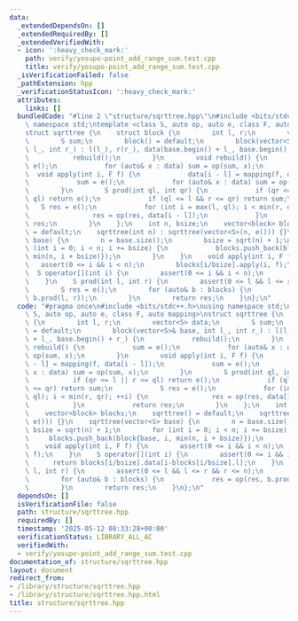 ```yaml
---
data:
  _extendedDependsOn: []
  _extendedRequiredBy: []
  _extendedVerifiedWith:
  - icon: ':heavy_check_mark:'
    path: verify/yosupo-point_add_range_sum.test.cpp
    title: verify/yosupo-point_add_range_sum.test.cpp
  _isVerificationFailed: false
  _pathExtension: hpp
  _verificationStatusIcon: ':heavy_check_mark:'
  attributes:
    links: []
  bundledCode: "#line 2 \"structure/sqrttree.hpp\"\n#include <bits/stdc++.h>\nusing\
    \ namespace std;\ntemplate <class S, auto op, auto e, class F, auto mapping>\n\
    struct sqrttree {\n    struct block {\n        int l, r;\n        vector<S> data;\n\
    \        S sum;\n        block() = default;\n        block(vector<S>& base, int\
    \ l_, int r_) : l(l_), r(r_), data(base.begin() + l_, base.begin() + r_) {\n \
    \           rebuild();\n        }\n        void rebuild() {\n            sum =\
    \ e();\n            for (auto& x : data) sum = op(sum, x);\n        }\n      \
    \  void apply(int i, F f) {\n            data[i - l] = mapping(f, data[i - l]);\n\
    \            sum = e();\n            for (auto& x : data) sum = op(sum, x);\n\
    \        }\n        S prod(int ql, int qr) {\n            if (qr <= l || r <=\
    \ ql) return e();\n            if (ql <= l && r <= qr) return sum;\n         \
    \   S res = e();\n            for (int i = max(l, ql); i < min(r, qr); ++i) {\n\
    \                res = op(res, data[i - l]);\n            }\n            return\
    \ res;\n        }\n    };\n    int n, bsize;\n    vector<block> blocks;\n    sqrttree()\
    \ = default;\n    sqrttree(int n) : sqrttree(vector<S>(n, e())) {}\n    sqrttree(vector<S>\
    \ base) {\n        n = base.size();\n        bsize = sqrt(n) + 1;\n        for\
    \ (int i = 0; i < n; i += bsize) {\n            blocks.push_back(block{base, i,\
    \ min(n, i + bsize)});\n        }\n    }\n    void apply(int i, F f) {\n     \
    \   assert(0 <= i && i < n);\n        blocks[i/bsize].apply(i, f);\n    }\n  \
    \  S operator[](int i) {\n        assert(0 <= i && i < n);\n        return blocks[i/bsize].data[i-blocks[i/bsize].l];\n\
    \    }\n    S prod(int l, int r) {\n        assert(0 <= l && l <= r && r <= n);\n\
    \        S res = e();\n        for (auto& b : blocks) {\n            res = op(res,\
    \ b.prod(l, r));\n        }\n        return res;\n    }\n};\n"
  code: "#pragma once\n#include <bits/stdc++.h>\nusing namespace std;\ntemplate <class\
    \ S, auto op, auto e, class F, auto mapping>\nstruct sqrttree {\n    struct block\
    \ {\n        int l, r;\n        vector<S> data;\n        S sum;\n        block()\
    \ = default;\n        block(vector<S>& base, int l_, int r_) : l(l_), r(r_), data(base.begin()\
    \ + l_, base.begin() + r_) {\n            rebuild();\n        }\n        void\
    \ rebuild() {\n            sum = e();\n            for (auto& x : data) sum =\
    \ op(sum, x);\n        }\n        void apply(int i, F f) {\n            data[i\
    \ - l] = mapping(f, data[i - l]);\n            sum = e();\n            for (auto&\
    \ x : data) sum = op(sum, x);\n        }\n        S prod(int ql, int qr) {\n \
    \           if (qr <= l || r <= ql) return e();\n            if (ql <= l && r\
    \ <= qr) return sum;\n            S res = e();\n            for (int i = max(l,\
    \ ql); i < min(r, qr); ++i) {\n                res = op(res, data[i - l]);\n \
    \           }\n            return res;\n        }\n    };\n    int n, bsize;\n\
    \    vector<block> blocks;\n    sqrttree() = default;\n    sqrttree(int n) : sqrttree(vector<S>(n,\
    \ e())) {}\n    sqrttree(vector<S> base) {\n        n = base.size();\n       \
    \ bsize = sqrt(n) + 1;\n        for (int i = 0; i < n; i += bsize) {\n       \
    \     blocks.push_back(block{base, i, min(n, i + bsize)});\n        }\n    }\n\
    \    void apply(int i, F f) {\n        assert(0 <= i && i < n);\n        blocks[i/bsize].apply(i,\
    \ f);\n    }\n    S operator[](int i) {\n        assert(0 <= i && i < n);\n  \
    \      return blocks[i/bsize].data[i-blocks[i/bsize].l];\n    }\n    S prod(int\
    \ l, int r) {\n        assert(0 <= l && l <= r && r <= n);\n        S res = e();\n\
    \        for (auto& b : blocks) {\n            res = op(res, b.prod(l, r));\n\
    \        }\n        return res;\n    }\n};\n"
  dependsOn: []
  isVerificationFile: false
  path: structure/sqrttree.hpp
  requiredBy: []
  timestamp: '2025-05-12 08:33:28+00:00'
  verificationStatus: LIBRARY_ALL_AC
  verifiedWith:
  - verify/yosupo-point_add_range_sum.test.cpp
documentation_of: structure/sqrttree.hpp
layout: document
redirect_from:
- /library/structure/sqrttree.hpp
- /library/structure/sqrttree.hpp.html
title: structure/sqrttree.hpp
---
```


